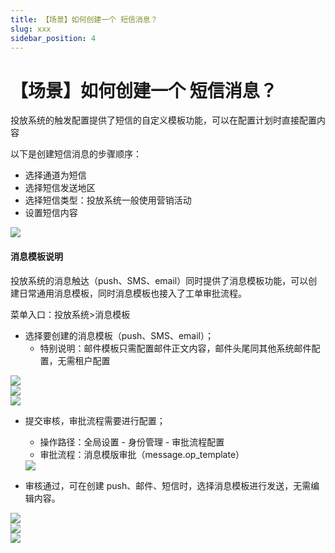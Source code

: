 ```yaml
---
title: 【场景】如何创建一个 短信消息？
slug: xxx
sidebar_position: 4
---
```



# 【场景】如何创建一个 短信消息？

投放系统的触发配置提供了短信的自定义模板功能，可以在配置计划时直接配置内容

以下是创建短信消息的步骤顺序：

- 选择通道为短信
- 选择短信发送地区
- 选择短信类型：投放系统一般使用营销活动
- 设置短信内容

<img src="./assets/RVzwbM96hovJtBx3u1vcE6Junte.png"/>

#### 消息模板说明

投放系统的消息触达（push、SMS、email）同时提供了消息模板功能，可以创建日常通用消息模板，同时消息模板也接入了工单审批流程。

菜单入口：投放系统>消息模板

- 选择要创建的消息模板（push、SMS、email）；
    - 特别说明：邮件模板只需配置邮件正文内容，邮件头尾同其他系统邮件配置，无需租户配置

<div class="grid gap-3 grid-cols-3">
<div>
<img src="./assets/DpuPbNGAhoio9VxMi9CcXiZOnzg.png"/>
</div>
<div>
<img src="./assets/ZgaZb4uaOoBkKBxBmQqcot6Nns9.png"/>
</div>
<div>
<img src="./assets/JAPfbROCWo0VWdx1Tg4cvnvFnTh.png"/>
</div>
</div>

- 提交审核，审批流程需要进行配置；
    - 操作路径：全局设置 - 身份管理 - 审批流程配置
    - 审批流程：消息模版审批（message.op_template）
    <img src="./assets/WToNblr92of9EwxTwmJcDO5snkg.png"/>

- 审核通过，可在创建 push、邮件、短信时，选择消息模板进行发送，无需编辑内容。

<div class="grid gap-3 grid-cols-3">
<div>
<img src="./assets/ROpOb0Hq0oyJ4wxlSLJcSHLYnhg.png"/>
</div>
<div>
<img src="./assets/FBSmb4f8johCEuxDU6fcKi3nnYg.png"/>
</div>
<div>
<img src="./assets/CdIVbUocIo6KmOxjyRJcMW7KnYd.png"/>
</div>
</div>

